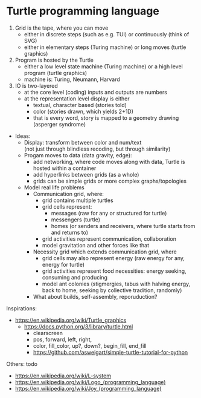 # Turtle programming language

1. Grid is the tape, where you can move
	- either in discrete steps (such as e.g. TUI) or continuously (think of SVG)
	- either in elementary steps (Turing machine) or long moves (turtle graphics) 
2. Program is hosted by the Turtle
	- either a low level state machine (Turing machine) or a high level program (turtle graphics)
	- machine is: Turing, Neumann, Harvard
3. IO is two-layered
	- at the core level (coding) inputs and outputs are numbers
	- at the representation level display is either 
		- textual, character based (stories told)
		- color (stories drawn, which yields 2+1D)
		- that is every word, story is mapped to a geometry drawing (asperger syndrome)
- Ideas: 
	- Display: transform between color and num/text  
	  (not just through blindless recoding, but through similarity)
	- Progam moves to data (data gravity, edge): 
		- add networking, where code moves along with data, Turtle is hosted within a container
		- add hyperlinks between grids (as a whole)
		- grids can be simple grids or more complex graphs/topologies
	- Model real life problems
		- Communication grid, where: 
			- grid contains multiple turtles
			- grid cells represent: 
				- messages (raw for any or structured for turtle)
				- messengers (turtle)
				- homes (or senders and receivers, where turtle starts from and returns to)
			- grid activities represent communication, collaboration
			- model gravitation and other forces like that
		- Necessity grid which extends communication grid, where 
			- grid cells may also represent energy (raw energy for any, energy for turtle)
			- grid activities represent food necessities: energy seeking, consuming and producing
			- model ant colonies (stigmergies, tabus with halving energy, back to home, seeking by collective tradition, randomly)
		- What about builds, self-assembly, reporuduction?
		
Inspirations:

- https://en.wikipedia.org/wiki/Turtle_graphics
	- https://docs.python.org/3/library/turtle.html
		- clearscreen
		- pos, forward, left, right, 
		- color, fill_color, up?, down?, begin_fill, end_fill
		- https://github.com/asweigart/simple-turtle-tutorial-for-python

Others: todo 
- https://en.wikipedia.org/wiki/L-system
- https://en.wikipedia.org/wiki/Logo_(programming_language)
- https://en.wikipedia.org/wiki/Joy_(programming_language)